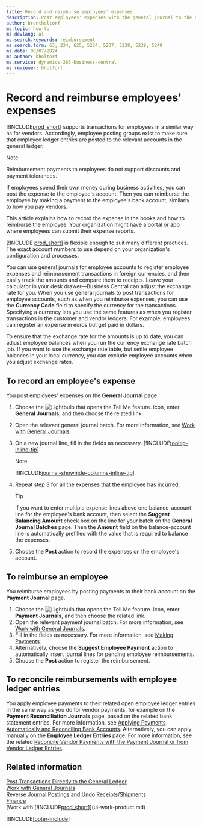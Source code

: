 ```yaml
---
title: Record and reimburse employees' expenses
description: Post employees' expenses with the general journal to the employee's account  then post a payment to their bank account to reimburse the business-related expense.
author: brentholtorf
ms.topic: how-to
ms.devlang: al
ms.search.keywords: reimbursement
ms.search.form: 63, 234, 625, 5224, 5237, 5238, 5239, 5240
ms.date: 08/07/2024
ms.author: bholtorf
ms.service: dynamics-365-business-central
ms.reviewer: bholtorf
---
```


# Record and reimburse employees' expenses

[!INCLUDE[prod_short](includes/prod_short.md)] supports transactions for employees in a similar way as for vendors. Accordingly, employee posting groups exist to make sure that employee ledger entries are posted to the relevant accounts in the general ledger.

> [!NOTE]  
> Reimbursement payments to employees do not support discounts and payment tolerances.

If employees spend their own money during business activities, you can post the expense to the employee's account. Then you can reimburse the employee by making a payment to the employee's bank account, similarly to how you pay vendors.  

This article explains how to record the expense in the books and how to reimburse the employee. Your organization might have a portal or app where employees can submit their expense reports.

[!INCLUDE [prod_short](includes/prod_short.md)] is flexible enough to suit many different practices. The exact account numbers to use depend on your organization's configuration and processes.  

You can use general journals for employee accounts to register employee expenses and reimbursement transactions in foreign currencies, and then easily track the amounts and compare them to receipts. Leave your calculator in your desk drawer—Business Central can adjust the exchange rate for you. When you use general journals to post transactions for employee accounts, such as when you reimburse expenses, you can use the **Currency Code** field to specify the currency for the transactions. Specifying a currency lets you use the same features as when you register transactions in the customer and vendor ledgers. For example, employees can register an expense in euros but get paid in dollars.

To ensure that the exchange rate for the amounts is up to date, you can adjust employee balances when you run the currency exchange rate batch job. If you want to use the exchange rate table, but settle employee balances in your local currency, you can exclude employee accounts when you adjust exchange rates.

## To record an employee's expense

You post employees' expenses on the **General Journal** page.

1. Choose the ![Lightbulb that opens the Tell Me feature.](media/ui-search/search_small.png "Tell me what you want to do") icon, enter **General Journals**, and then choose the related link.  
2. Open the relevant general journal batch. For more information, see [Work with General Journals](ui-work-general-journals.md).
3. On a new journal line, fill in the fields as necessary. [!INCLUDE[tooltip-inline-tip](includes/tooltip-inline-tip_md.md)]  

    > [!NOTE]
    > [!INCLUDE[journal-showhide-columns-inline-tip](includes/journal-showhide-columns-inline-tip.md)]
4. Repeat step 3 for all the expenses that the employee has incurred.

    > [!TIP]  
    > If you want to enter multiple expense lines above one balance-account line for the employee's bank account, then select the **Suggest Balancing Amount** check box on the line for your batch on the **General Journal Batches** page. Then the **Amount** field on the balance-account line is automatically prefilled with the value that is required to balance the expenses.
5. Choose the **Post** action to record the expenses on the employee's account.

## To reimburse an employee

You reimburse employees by posting payments to their bank account on the **Payment Journal** page.  

1. Choose the ![Lightbulb that opens the Tell Me feature.](media/ui-search/search_small.png "Tell me what you want to do") icon, enter **Payment Journals**, and then choose the related link.
2. Open the relevant payment journal batch. For more information, see [Work with General Journals](ui-work-general-journals.md).
3. Fill in the fields as necessary. For more information, see [Making Payments](payables-make-payments.md).
4. Alternatively, choose the **Suggest Employee Payment** action to automatically insert journal lines for pending employee reimbursements.
5. Choose the **Post** action to register the reimbursement.  

## To reconcile reimbursements with employee ledger entries

You apply employee payments to their related open employee ledger entries in the same way as you do for vendor payments, for example on the **Payment Reconciliation Journals** page, based on the related bank statement entries. For more information, see [Applying Payments Automatically and Reconciling Bank Accounts](receivables-apply-payments-auto-reconcile-bank-accounts.md). Alternatively, you can apply manually on the **Employee Ledger Entries** page. For more information, see the related [Reconcile Vendor Payments with the Payment Journal or from Vendor Ledger Entries](payables-how-apply-purchase-transactions-manually.md).  

## Related information

[Post Transactions Directly to the General Ledger](finance-how-post-transactions-directly.md)    
[Work with General Journals](ui-work-general-journals.md)    
[Reverse Journal Postings and Undo Receipts/Shipments](finance-how-reverse-journal-posting.md)    
[Finance](finance.md)    
[Work with [!INCLUDE[prod_short](includes/prod_short.md)]](ui-work-product.md)    


[!INCLUDE[footer-include](includes/footer-banner.md)]
